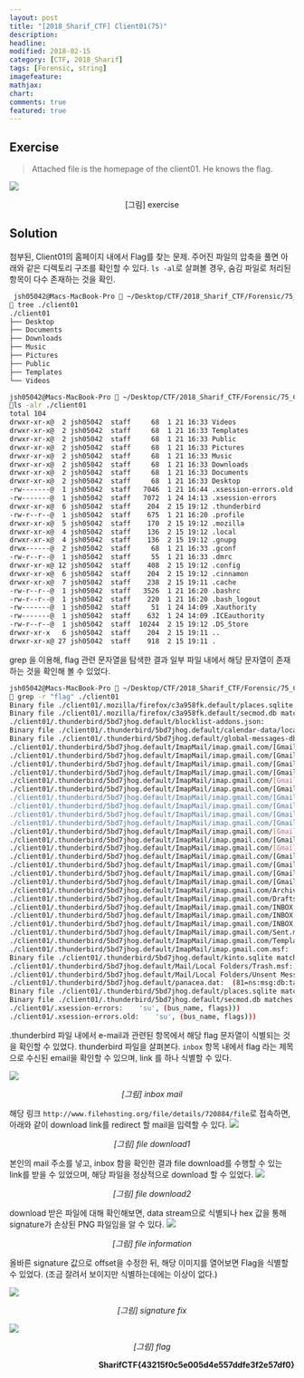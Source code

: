 ```yaml
---
layout: post
title: "[2018_Sharif_CTF] Client01(75)"
description:
headline:
modified: 2018-02-15
category: [CTF, 2018_Sharif]
tags: [Forensic, string]
imagefeature:
mathjax:
chart:
comments: true
featured: true
---
```


## Exercise

> Attached file is the homepage of the client01. He knows the flag.

![](/images/2018-02-15-Sharif-CTF-Client01-75/exercise.png)
<p align='center'>[그림] exercise</p>


## Solution

첨부된, Client01의 홈페이지 내에서 Flag를 찾는 문제. 주어진 파일의 압축을 풀면 아래와 같은 디렉토리 구조를 확인할 수 있다. `ls -al`로 살펴볼 경우, 숨김 파일로 처리된 항목이 다수 존재하는 것을 확인.

```bash
 jsh05042@Macs-MacBook-Pro  ~/Desktop/CTF/2018_Sharif_CTF/Forensic/75_Client01
 tree ./client01
./client01
├── Desktop
├── Documents
├── Downloads
├── Music
├── Pictures
├── Public
├── Templates
└── Videos

jsh05042@Macs-MacBook-Pro  ~/Desktop/CTF/2018_Sharif_CTF/Forensic/75_Client01
ls -alr ./client01
total 104
drwxr-xr-x@  2 jsh05042  staff     68  1 21 16:33 Videos
drwxr-xr-x@  2 jsh05042  staff     68  1 21 16:33 Templates
drwxr-xr-x@  2 jsh05042  staff     68  1 21 16:33 Public
drwxr-xr-x@  2 jsh05042  staff     68  1 21 16:33 Pictures
drwxr-xr-x@  2 jsh05042  staff     68  1 21 16:33 Music
drwxr-xr-x@  2 jsh05042  staff     68  1 21 16:33 Downloads
drwxr-xr-x@  2 jsh05042  staff     68  1 21 16:33 Documents
drwxr-xr-x@  2 jsh05042  staff     68  1 21 16:33 Desktop
-rw-------@  1 jsh05042  staff   7046  1 21 16:44 .xsession-errors.old
-rw-------@  1 jsh05042  staff   7072  1 24 14:13 .xsession-errors
drwxr-xr-x@  6 jsh05042  staff    204  2 15 19:12 .thunderbird
-rw-r--r--@  1 jsh05042  staff    675  1 21 16:20 .profile
drwxr-xr-x@  5 jsh05042  staff    170  2 15 19:12 .mozilla
drwxr-xr-x@  4 jsh05042  staff    136  2 15 19:12 .local
drwxr-xr-x@  4 jsh05042  staff    136  2 15 19:12 .gnupg
drwx------@  2 jsh05042  staff     68  1 21 16:33 .gconf
-rw-r--r--@  1 jsh05042  staff     55  1 21 16:33 .dmrc
drwxr-xr-x@ 12 jsh05042  staff    408  2 15 19:12 .config
drwxr-xr-x@  6 jsh05042  staff    204  2 15 19:12 .cinnamon
drwxr-xr-x@  7 jsh05042  staff    238  2 15 19:11 .cache
-rw-r--r--@  1 jsh05042  staff   3526  1 21 16:20 .bashrc
-rw-r--r--@  1 jsh05042  staff    220  1 21 16:20 .bash_logout
-rw-------@  1 jsh05042  staff     51  1 24 14:09 .Xauthority
-rw-------@  1 jsh05042  staff    632  1 24 14:09 .ICEauthority
-rw-r--r--@  1 jsh05042  staff  10244  2 15 19:12 .DS_Store
drwxr-xr-x   6 jsh05042  staff    204  2 15 19:11 ..
drwxr-xr-x@ 27 jsh05042  staff    918  2 15 19:11 .
```


grep 을 이용해, flag 관련 문자열을 탐색한 결과 일부 파일 내에서 해당 문자열이 존재하는 것을 확인해 볼 수 있었다.

```bash
jsh05042@Macs-MacBook-Pro  ~/Desktop/CTF/2018_Sharif_CTF/Forensic/75_Client01
 grep -r "flag" ./client01
Binary file ./client01/.mozilla/firefox/c3a958fk.default/places.sqlite matches
Binary file ./client01/.mozilla/firefox/c3a958fk.default/secmod.db matches
./client01/.thunderbird/5bd7jhog.default/blocklist-addons.json:        "why": "Certain versions of this add-on contains an executable that is flagged by multiple tools as malware. Newer versions no longer use it.",
Binary file ./client01/.thunderbird/5bd7jhog.default/calendar-data/local.sqlite matches
Binary file ./client01/.thunderbird/5bd7jhog.default/global-messages-db.sqlite matches
./client01/.thunderbird/5bd7jhog.default/ImapMail/imap.gmail.com/[Gmail].msf:  (84=references)(85=recipients)(86=date)(87=size)(88=flags)(89=priority)
./client01/.thunderbird/5bd7jhog.default/ImapMail/imap.gmail.com/[Gmail].sbd/All Mail.msf:  (86=date)(87=size)(88=flags)(89=priority)(8A=label)(8B=statusOfset)
./client01/.thunderbird/5bd7jhog.default/ImapMail/imap.gmail.com/[Gmail].sbd/All Mail.msf:<(93=flag)>[3:^9A(^95^93)]
./client01/.thunderbird/5bd7jhog.default/ImapMail/imap.gmail.com/[Gmail].sbd/All Mail.msf:    ={"threadCol":{"visible":true,"ordinal":"1"},"flaggedCol":{"visible":true,\
./client01/.thunderbird/5bd7jhog.default/ImapMail/imap.gmail.com/[Gmail].sbd/Drafts.msf:  (84=references)(85=recipients)(86=date)(87=size)(88=flags)(89=priority)
./client01/.thunderbird/5bd7jhog.default/ImapMail/imap.gmail.com/[Gmail].sbd/Drafts.msf:    ={"threadCol":{"visible":true},"attachmentCol":{"visible":true},"flaggedCo\
./client01/.thunderbird/5bd7jhog.default/ImapMail/imap.gmail.com/[Gmail].sbd/Important.msf:  (87=size)(88=flags)(89=priority)(8A=label)(8B=statusOfset)(8C=numLines)
./client01/.thunderbird/5bd7jhog.default/ImapMail/imap.gmail.com/[Gmail].sbd/Important.msf:    ={"threadCol":{"visible":true,"ordinal":"1"},"flaggedCol":{"visible":true,\
./client01/.thunderbird/5bd7jhog.default/ImapMail/imap.gmail.com/[Gmail].sbd/Sent Mail.msf:  (88=flags)(89=priority)(8A=label)(8B=statusOfset)(8C=numLines)
./client01/.thunderbird/5bd7jhog.default/ImapMail/imap.gmail.com/[Gmail].sbd/Sent Mail.msf:    ={"threadCol":{"visible":true},"attachmentCol":{"visible":true},"flaggedCo\
./client01/.thunderbird/5bd7jhog.default/ImapMail/imap.gmail.com/[Gmail].sbd/Spam.msf:  (88=flags)(89=priority)(8A=label)(8B=statusOfset)(8C=numLines)
./client01/.thunderbird/5bd7jhog.default/ImapMail/imap.gmail.com/[Gmail].sbd/Spam.msf:    ={"threadCol":{"visible":true,"ordinal":"1"},"flaggedCol":{"visible":true,\
./client01/.thunderbird/5bd7jhog.default/ImapMail/imap.gmail.com/[Gmail].sbd/Starred.msf:  (84=references)(85=recipients)(86=date)(87=size)(88=flags)(89=priority)
./client01/.thunderbird/5bd7jhog.default/ImapMail/imap.gmail.com/[Gmail].sbd/Trash:Subject: flag
./client01/.thunderbird/5bd7jhog.default/ImapMail/imap.gmail.com/[Gmail].sbd/Trash.msf:  (84=references)(85=recipients)(86=date)(87=size)(88=flags)(89=priority)
./client01/.thunderbird/5bd7jhog.default/ImapMail/imap.gmail.com/[Gmail].sbd/Trash.msf:  (AA=flag)(AB
./client01/.thunderbird/5bd7jhog.default/ImapMail/imap.gmail.com/[Gmail].sbd/Trash.msf:    ={"threadCol":{"visible":true,"ordinal":"1"},"flaggedCol":{"visible":true,\
./client01/.thunderbird/5bd7jhog.default/ImapMail/imap.gmail.com/Archives.msf:  (84=references)(85=recipients)(86=date)(87=size)(88=flags)(89=priority)
./client01/.thunderbird/5bd7jhog.default/ImapMail/imap.gmail.com/Drafts.msf:  (84=references)(85=recipients)(86=date)(87=size)(88=flags)(89=priority)
./client01/.thunderbird/5bd7jhog.default/ImapMail/imap.gmail.com/INBOX:Subject: flag
./client01/.thunderbird/5bd7jhog.default/ImapMail/imap.gmail.com/INBOX.msf:  (88=flags)(89=priority)(8A=label)(8B=statusOfset)(8C=numLines)
./client01/.thunderbird/5bd7jhog.default/ImapMail/imap.gmail.com/INBOX.msf:    ={"threadCol":{"visible":true,"ordinal":"1"},"flaggedCol":{"visible":true,\
./client01/.thunderbird/5bd7jhog.default/ImapMail/imap.gmail.com/Sent.msf:  (84=references)(85=recipients)(86=date)(87=size)(88=flags)(89=priority)
./client01/.thunderbird/5bd7jhog.default/ImapMail/imap.gmail.com/Templates.msf:  (84=references)(85=recipients)(86=date)(87=size)(88=flags)(89=priority)
./client01/.thunderbird/5bd7jhog.default/ImapMail/imap.gmail.com.msf:  (84=references)(85=recipients)(86=date)(87=size)(88=flags)(89=priority)
Binary file ./client01/.thunderbird/5bd7jhog.default/kinto.sqlite matches
./client01/.thunderbird/5bd7jhog.default/Mail/Local Folders/Trash.msf:  (84=references)(85=recipients)(86=date)(87=size)(88=flags)(89=priority)
./client01/.thunderbird/5bd7jhog.default/Mail/Local Folders/Unsent Messages.msf:  (84=references)(85=recipients)(86=date)(87=size)(88=flags)(89=priority)
./client01/.thunderbird/5bd7jhog.default/panacea.dat:  (81=ns:msg:db:table:kind:folders)(82=key)(83=flags)(84=totalMsgs)
Binary file ./client01/.thunderbird/5bd7jhog.default/places.sqlite matches
Binary file ./client01/.thunderbird/5bd7jhog.default/secmod.db matches
./client01/.xsession-errors:    'su', (bus_name, flags)))
./client01/.xsession-errors.old:    'su', (bus_name, flags)))

 ```


.thunderbird 파일 내에서 e-mail과 관련된 항목에서 해당 flag 문자열이 식별되는 것을 확인할 수 있었다. thunderbird 파일을 살펴본다. `inbox` 항목 내에서 flag 라는 제목으로 수신된 email을 확인할 수 있으며, link 를 하나 식별할 수 있다.

![](/images/2018-02-15-Sharif-CTF-Client01-75/inbox.png)
<p align='center'><i>[그림] inbox mail</i></p>


해당 링크 `http://www.filehosting.org/file/details/720884/file`로 접속하면, 아래와 같이 download link를 redirect 할 mail을 입력할 수 있다.
![](/images/2018-02-15-Sharif-CTF-Client01-75/filedown1.png)
<p align='center'><i>[그림] file download1</i></p>


본인의 mail 주소를 넣고, inbox 함을 확인한 결과 file download를 수행할 수 있는 link를 받을 수 있었으며, 해당 파일을 정상적으로 download 할 수 있었다.
![](/images/2018-02-15-Sharif-CTF-Client01-75/filedown2.png)
<p align='center'><i>[그림] file download2</i></p>



download 받은 파일에 대해 확인해보면, data stream으로 식별되나 hex 값을 통해 signature가 손상된 PNG 파일임을 알 수 있다.
![](/images/2018-02-15-Sharif-CTF-Client01-75/file_information.png)
<p align='center'><i>[그림] file information</i></p>


올바른 signature 값으로 offset을 수정한 뒤, 해당 이미지를 열어보면 Flag을 식별할 수 있었다. (조금 잘려서 보이지만 식별하는데에는 이상이 없다.)

![](/images/2018-02-15-Sharif-CTF-Client01-75/fixed.png)
<p align='center'><i>[그림] signature fix</i></p>

![](/images/2018-02-15-Sharif-CTF-Client01-75/flag.png)
<p align='center'><i>[그림] flag</i></p>

<p align='right'><strong>SharifCTF{43215f0c5e005d4e557ddfe3f2e57df0}</strong></p>
